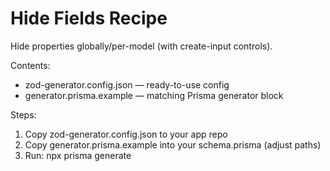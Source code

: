 # Hide Fields Recipe

Hide properties globally/per-model (with create-input controls).

Contents:
- zod-generator.config.json — ready-to-use config
- generator.prisma.example — matching Prisma generator block

Steps:
1) Copy zod-generator.config.json to your app repo
2) Copy generator.prisma.example into your schema.prisma (adjust paths)
3) Run: npx prisma generate
